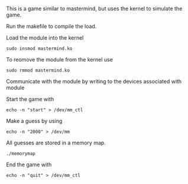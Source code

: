 This is a game similar to mastermind, but uses the kernel to simulate the game.

Run the makefile to compile the load.

Load the module into the kernel

```
sudo insmod mastermind.ko
```

To reomove the module from the kernel use

```
sudo rmmod mastermind.ko
```

Communicate with the module by writing to the devices associated with module

Start the game with

```
echo -n "start" > /dev/mm_ctl
```

Make a guess by using

```
echo -n "2000" > /dev/mm
```

All guesses are stored in a memory map. 
```
./memorymap
```

End the game with
```
echo -n "quit" > /dev/mm_ctl
```
